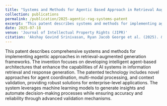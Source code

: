 ```yaml
---
title: "Systems and Methods for Agentic Based Approach in Retrieval Augmented Generation"
collection: publications
permalink: /publication/2025-agentic-rag-systems-patent
excerpt: 'This patent describes systems and methods for implementing agentic approaches in retrieval-augmented generation, enhancing AI system capabilities through intelligent agent-based architectures.'
date: 2025-07-18
venue: 'Journal of Intellectual Property Rights (JIPR)'
citation: 'Akshay Govind Srinivasan, Ryan Jacob George et al. (2025). &quot;Systems and Methods for Agentic Based Approach in Retrieval Augmented Generation.&quot; <i>Patent Application Number: 202541024879</i>.'
---
```


This patent describes comprehensive systems and methods for implementing agentic approaches in retrieval-augmented generation frameworks. The invention focuses on developing intelligent agent-based architectures that enhance the capabilities of AI systems in information retrieval and response generation. The patented technology includes novel approaches for agent coordination, multi-modal processing, and context validation, providing robust solutions for enterprise-level applications. The system leverages machine learning models to generate insights and automate decision-making processes while ensuring accuracy and reliability through advanced validation mechanisms.
